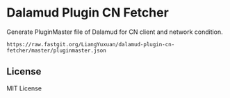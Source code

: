 # Dalamud Plugin CN Fetcher

Generate PluginMaster file of Dalamud for CN client and network condition.

`https://raw.fastgit.org/LiangYuxuan/dalamud-plugin-cn-fetcher/master/pluginmaster.json`

## License

MIT License
